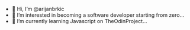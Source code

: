 - 👋 Hi, I’m @arijanbrkic
- 👀 I’m interested in becoming a software developer starting from zero...
- 🌱 I’m currently learning Javascript on TheOdinProject...

<!---
arijanbrkic/arijanbrkic is a ✨ special ✨ repository because its `README.md` (this file) appears on your GitHub profile.
You can click the Preview link to take a look at your changes.
--->
